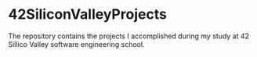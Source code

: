# 42SiliconValleyProjects
The repository contains the projects I accomplished during my study at 42 Sillico Valley software engineering school.
